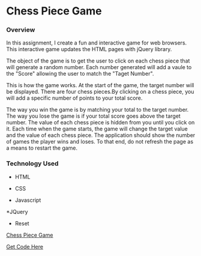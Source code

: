 # Chess Piece Game

### Overview
In this assignment, I create a fun and interactive game for web browsers. This interactive game updates the HTML pages with jQuery library.

The object of the game is to get the user to click on each chess piece that will generate a random number. Each number generated will add a vaule to the "Score" allowing the user to match the "Taget Number".

This is how the game works. At the start of the game, the target number will be displayed. There are four chess pieces.By clicking on a chess piece, you will add a specific number of points to your total score. 

The way you win the game is by matching your total to the target number. The way you lose the game is if your total score goes above the target number. The value of each chess piece is hidden from you until you click on it. Each time when the game starts, the game will change the target value and the value of each chess piece. The application should show the number of games the player wins and loses. To that end, do not refresh the page as a means to restart the game.

### Technology Used

* HTML

* CSS

* Javascript

*JQuery

* Reset

<a href="https://johannacasimirmahoney.github.io/unit-4-game/">Chess Piece Game</a>

<a href="https://github.com/JohannaCasimirMahoney/unit-4-game">Get Code Here</a>














